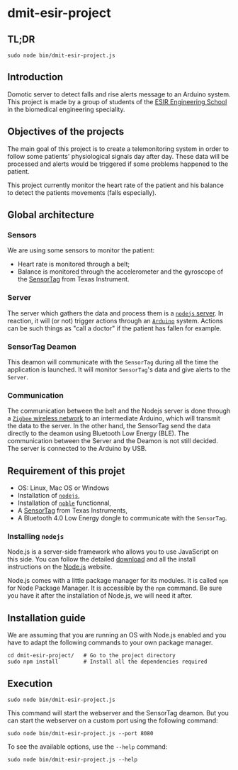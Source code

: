 dmit-esir-project
=================

## TL;DR 

	sudo node bin/dmit-esir-project.js

## Introduction	

Domotic server to detect falls and rise alerts message to an Arduino system. This project is made by a group of students of the [ESIR Engineering School](https://esir.univ-rennes1.fr/) in the biomedical engineering speciality.

## Objectives of the projects

The main goal of this project is to create a telemonitoring system in order to follow some patients' physiological signals day after day. These data will be processed and alerts would be triggered if some problems happened to the patient.

This project currently monitor the heart rate of the patient and his balance to detect the patients movements (falls especially).

## Global architecture

### Sensors

We are using some sensors to monitor the patient:

 * Heart rate is monitored through a belt;
 * Balance is monitored through the accelerometer and the gyroscope of the [SensorTag](http://processors.wiki.ti.com/index.php/Bluetooth_SensorTag) from Texas Instrument.

### Server

The server which gathers the data and process them is a [`nodejs` server](http://nodejs.org/). In reaction, it will (or not) trigger actions through an [`Arduino`](http://arduino.cc/fr/) system. Actions can be such things as "call a doctor" if the patient has fallen for example.

### SensorTag Deamon

This deamon will communicate with the `SensorTag` during all the time the application is launched. It will monitor `SensorTag`'s data and give alerts to the `Server`.

### Communication

The communication between the belt and the Nodejs server is done through a [`Zigbee` wireless network]() to an intermediate Arduino, which will transmit the data to the server. In the other hand, the SensorTag send the data directly to the deamon using Bluetooth Low Energy (BLE). The communication between the Server and the Deamon is not still decided.
The server is connected to the Arduino by USB.

## Requirement of this projet

 * OS: Linux, Mac OS or Windows
 * Installation of [`nodejs`](http://nodejs.org/),
 * Installation of [`noble`](https://npmjs.org/package/noble) functionnal,
 * A [SensorTag](http://processors.wiki.ti.com/index.php/Bluetooth_SensorTag) from Texas Instruments,
 * A Bluetooth 4.0 Low Energy dongle to communicate with the `SensorTag`.

### Installing `nodejs`

Node.js is a server-side framework who allows you to use JavaScript on this side. You can follow the detailed [download](http://nodejs.org/download/) and all the install instructions on the [Node.js](http://i.imgur.com/xVyoSl.jpg) website.

Node.js comes with a little package manager for its modules. It is called `npm` for Node Package Manager. It is accessible by the `npm` command. Be sure you have it after the installation of Node.js, we will need it after.

## Installation guide

We are assuming that you are running an OS with Node.js enabled and you have to adapt the following commands to your own package manager.

	cd dmit-esir-project/	# Go to the project directory
	sudo npm install 		# Install all the dependencies required

## Execution

	sudo node bin/dmit-esir-project.js

This command will start the webserver and the SensorTag deamon. But you can start the webserver on a custom port using the following command:

	sudo node bin/dmit-esir-project.js --port 8080

To see the available options, use the `--help` command:

	sudo node bin/dmit-esir-project.js --help



